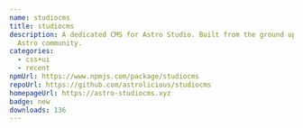 ```yaml
---
name: studiocms
title: studiocms
description: A dedicated CMS for Astro Studio. Built from the ground up by the
  Astro community.
categories:
  - css+ui
  - recent
npmUrl: https://www.npmjs.com/package/studiocms
repoUrl: https://github.com/astrolicious/studiocms
homepageUrl: https://astro-studiocms.xyz
badge: new
downloads: 136
---
```

